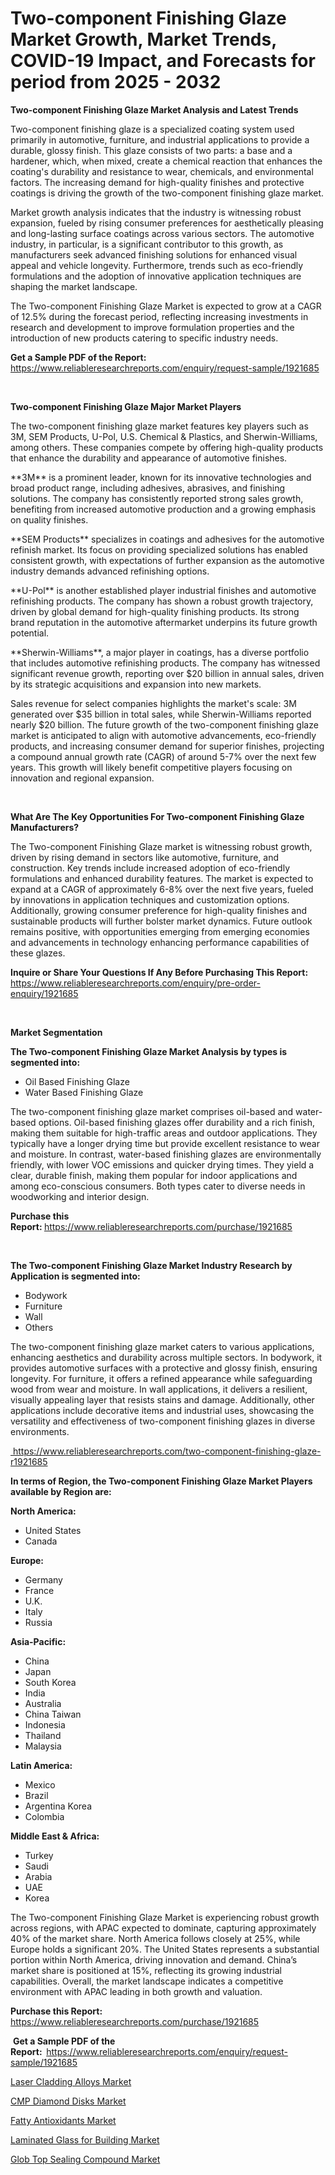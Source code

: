 <p><h1>Two-component Finishing Glaze Market Growth, Market Trends, COVID-19 Impact, and Forecasts for period from 2025 - 2032</h1></p><p><strong>Two-component Finishing Glaze Market Analysis and Latest Trends</strong></p>
<p><p>Two-component finishing glaze is a specialized coating system used primarily in automotive, furniture, and industrial applications to provide a durable, glossy finish. This glaze consists of two parts: a base and a hardener, which, when mixed, create a chemical reaction that enhances the coating's durability and resistance to wear, chemicals, and environmental factors. The increasing demand for high-quality finishes and protective coatings is driving the growth of the two-component finishing glaze market.</p><p>Market growth analysis indicates that the industry is witnessing robust expansion, fueled by rising consumer preferences for aesthetically pleasing and long-lasting surface coatings across various sectors. The automotive industry, in particular, is a significant contributor to this growth, as manufacturers seek advanced finishing solutions for enhanced visual appeal and vehicle longevity. Furthermore, trends such as eco-friendly formulations and the adoption of innovative application techniques are shaping the market landscape.</p><p>The Two-component Finishing Glaze Market is expected to grow at a CAGR of 12.5% during the forecast period, reflecting increasing investments in research and development to improve formulation properties and the introduction of new products catering to specific industry needs.</p></p>
<p><strong>Get a Sample PDF of the Report:&nbsp;</strong> <a href="https://www.reliableresearchreports.com/enquiry/request-sample/1921685?utm_campaign=31&utm_medium=2&utm_source=Github&utm_content=ia&utm_term=04022025&utm_id=two-component-finishing-glaze">https://www.reliableresearchreports.com/enquiry/request-sample/1921685</a></p>
<p>&nbsp;</p>
<p><strong>Two-component Finishing Glaze Major Market Players</strong></p>
<p><p>The two-component finishing glaze market features key players such as 3M, SEM Products, U-Pol, U.S. Chemical & Plastics, and Sherwin-Williams, among others. These companies compete by offering high-quality products that enhance the durability and appearance of automotive finishes.</p><p>**3M** is a prominent leader, known for its innovative technologies and broad product range, including adhesives, abrasives, and finishing solutions. The company has consistently reported strong sales growth, benefiting from increased automotive production and a growing emphasis on quality finishes.</p><p>**SEM Products** specializes in coatings and adhesives for the automotive refinish market. Its focus on providing specialized solutions has enabled consistent growth, with expectations of further expansion as the automotive industry demands advanced refinishing options.</p><p>**U-Pol** is another established player industrial finishes and automotive refinishing products. The company has shown a robust growth trajectory, driven by global demand for high-quality finishing products. Its strong brand reputation in the automotive aftermarket underpins its future growth potential.</p><p>**Sherwin-Williams**, a major player in coatings, has a diverse portfolio that includes automotive refinishing products. The company has witnessed significant revenue growth, reporting over $20 billion in annual sales, driven by its strategic acquisitions and expansion into new markets.</p><p>Sales revenue for select companies highlights the market's scale: 3M generated over $35 billion in total sales, while Sherwin-Williams reported nearly $20 billion. The future growth of the two-component finishing glaze market is anticipated to align with automotive advancements, eco-friendly products, and increasing consumer demand for superior finishes, projecting a compound annual growth rate (CAGR) of around 5-7% over the next few years. This growth will likely benefit competitive players focusing on innovation and regional expansion.</p></p>
<p>&nbsp;</p>
<p><strong>What Are The Key Opportunities For Two-component Finishing Glaze Manufacturers?</strong></p>
<p><p>The Two-component Finishing Glaze market is witnessing robust growth, driven by rising demand in sectors like automotive, furniture, and construction. Key trends include increased adoption of eco-friendly formulations and enhanced durability features. The market is expected to expand at a CAGR of approximately 6-8% over the next five years, fueled by innovations in application techniques and customization options. Additionally, growing consumer preference for high-quality finishes and sustainable products will further bolster market dynamics. Future outlook remains positive, with opportunities emerging from emerging economies and advancements in technology enhancing performance capabilities of these glazes.</p></p>
<p><strong>Inquire or Share Your Questions If Any Before Purchasing This Report:</strong> <a href="https://www.reliableresearchreports.com/enquiry/pre-order-enquiry/1921685?utm_campaign=31&utm_medium=2&utm_source=Github&utm_content=ia&utm_term=04022025&utm_id=two-component-finishing-glaze">https://www.reliableresearchreports.com/enquiry/pre-order-enquiry/1921685</a></p>
<p>&nbsp;</p>
<p><strong>Market Segmentation</strong></p>
<p><strong>The Two-component Finishing Glaze Market Analysis by types is segmented into:</strong></p>
<p><ul><li>Oil Based Finishing Glaze</li><li>Water Based Finishing Glaze</li></ul></p>
<p><p>The two-component finishing glaze market comprises oil-based and water-based options. Oil-based finishing glazes offer durability and a rich finish, making them suitable for high-traffic areas and outdoor applications. They typically have a longer drying time but provide excellent resistance to wear and moisture. In contrast, water-based finishing glazes are environmentally friendly, with lower VOC emissions and quicker drying times. They yield a clear, durable finish, making them popular for indoor applications and among eco-conscious consumers. Both types cater to diverse needs in woodworking and interior design.</p></p>
<p><strong>Purchase this Report:&nbsp;</strong><a href="https://www.reliableresearchreports.com/purchase/1921685?utm_campaign=31&utm_medium=2&utm_source=Github&utm_content=ia&utm_term=04022025&utm_id=two-component-finishing-glaze">https://www.reliableresearchreports.com/purchase/1921685</a></p>
<p>&nbsp;</p>
<p><strong>The Two-component Finishing Glaze Market Industry Research by Application is segmented into:</strong></p>
<p><ul><li>Bodywork</li><li>Furniture</li><li>Wall</li><li>Others</li></ul></p>
<p><p>The two-component finishing glaze market caters to various applications, enhancing aesthetics and durability across multiple sectors. In bodywork, it provides automotive surfaces with a protective and glossy finish, ensuring longevity. For furniture, it offers a refined appearance while safeguarding wood from wear and moisture. In wall applications, it delivers a resilient, visually appealing layer that resists stains and damage. Additionally, other applications include decorative items and industrial uses, showcasing the versatility and effectiveness of two-component finishing glazes in diverse environments.</p></p>
<p><a href="https://www.reliableresearchreports.com/two-component-finishing-glaze-r1921685?utm_campaign=31&utm_medium=2&utm_source=Github&utm_content=ia&utm_term=04022025&utm_id=two-component-finishing-glaze">&nbsp;https://www.reliableresearchreports.com/two-component-finishing-glaze-r1921685</a></p>
<p><strong>In terms of Region, the Two-component Finishing Glaze Market Players available by Region are:</strong></p>
<p>
    <p> <strong> North America: </strong>
        <ul>
            <li>United States</li>
            <li>Canada</li>
        </ul>
        </p> 
    <p> <strong> Europe: </strong>
        <ul>
            <li>Germany</li>
            <li>France</li>
            <li>U.K.</li>
            <li>Italy</li>
            <li>Russia</li>
        </ul>
        </p> 
    <p> <strong> Asia-Pacific: </strong>
        <ul>
            <li>China</li>
            <li>Japan</li>
            <li>South Korea</li>
            <li>India</li>
            <li>Australia</li>
            <li>China Taiwan</li>
            <li>Indonesia</li>
            <li>Thailand</li>
            <li>Malaysia</li>
        </ul>
        </p> 
    <p> <strong> Latin America: </strong>
        <ul>
            <li>Mexico</li>
            <li>Brazil</li>
            <li>Argentina Korea</li>
            <li>Colombia</li>
        </ul>
        </p> 
    <p> <strong> Middle East & Africa: </strong>
        <ul>
            <li>Turkey</li>
            <li>Saudi</li>
            <li>Arabia</li>
            <li>UAE</li>
            <li>Korea</li>
        </ul>
    </p>
    </p>
<p><p>The Two-component Finishing Glaze Market is experiencing robust growth across regions, with APAC expected to dominate, capturing approximately 40% of the market share. North America follows closely at 25%, while Europe holds a significant 20%. The United States represents a substantial portion within North America, driving innovation and demand. China’s market share is positioned at 15%, reflecting its growing industrial capabilities. Overall, the market landscape indicates a competitive environment with APAC leading in both growth and valuation.</p></p>
<p><strong>Purchase this Report: </strong><a href="https://www.reliableresearchreports.com/purchase/1921685?utm_campaign=31&utm_medium=2&utm_source=Github&utm_content=ia&utm_term=04022025&utm_id=two-component-finishing-glaze">https://www.reliableresearchreports.com/purchase/1921685</a></p>
<p>&nbsp;<strong>Get a Sample PDF of the Report:&nbsp;&nbsp;</strong><a href="https://www.reliableresearchreports.com/enquiry/request-sample/1921685?utm_campaign=31&utm_medium=2&utm_source=Github&utm_content=ia&utm_term=04022025&utm_id=two-component-finishing-glaze">https://www.reliableresearchreports.com/enquiry/request-sample/1921685</a></p>
<p><strong></strong></p>
<p><p><a href="https://github.com/howdlecirone/Market-Research-Report-List-1/blob/main/laser-cladding-alloys-market.md?utm_campaign=31&utm_medium=2&utm_source=Github&utm_content=ia&utm_term=04022025&utm_id=two-component-finishing-glaze">Laser Cladding Alloys Market</a></p><p><a href="https://github.com/vioarapoyil/Market-Research-Report-List-1/blob/main/cmp-diamond-disks-market.md?utm_campaign=31&utm_medium=2&utm_source=Github&utm_content=ia&utm_term=04022025&utm_id=two-component-finishing-glaze">CMP Diamond Disks Market</a></p><p><a href="https://github.com/crooneinis80/Market-Research-Report-List-1/blob/main/fatty-antioxidants-market.md?utm_campaign=31&utm_medium=2&utm_source=Github&utm_content=ia&utm_term=04022025&utm_id=two-component-finishing-glaze">Fatty Antioxidants Market</a></p><p><a href="https://github.com/viipposahko25/Market-Research-Report-List-1/blob/main/laminated-glass-for-building-market.md?utm_campaign=31&utm_medium=2&utm_source=Github&utm_content=ia&utm_term=04022025&utm_id=two-component-finishing-glaze">Laminated Glass for Building Market</a></p><p><a href="https://github.com/salodipura00/Market-Research-Report-List-1/blob/main/glob-top-sealing-compound-market.md?utm_campaign=31&utm_medium=2&utm_source=Github&utm_content=ia&utm_term=04022025&utm_id=two-component-finishing-glaze">Glob Top Sealing Compound Market</a></p></p>